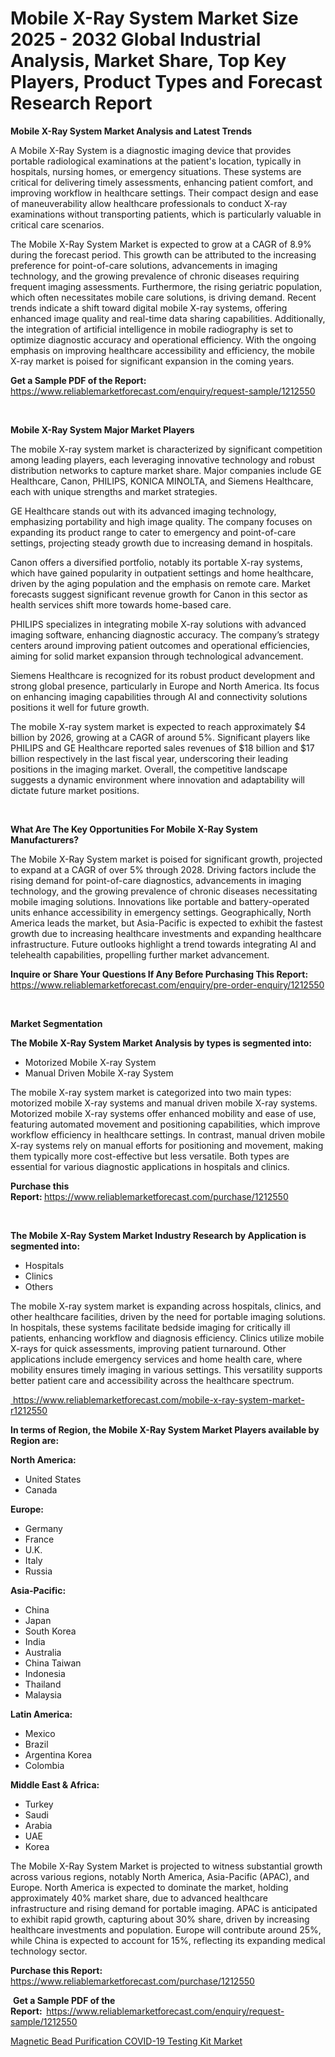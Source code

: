 <p><h1>Mobile X-Ray System Market Size 2025 - 2032 Global Industrial Analysis, Market Share, Top Key Players, Product Types and Forecast Research Report</h1></p><p><strong>Mobile X-Ray System Market Analysis and Latest Trends</strong></p>
<p><p>A Mobile X-Ray System is a diagnostic imaging device that provides portable radiological examinations at the patient's location, typically in hospitals, nursing homes, or emergency situations. These systems are critical for delivering timely assessments, enhancing patient comfort, and improving workflow in healthcare settings. Their compact design and ease of maneuverability allow healthcare professionals to conduct X-ray examinations without transporting patients, which is particularly valuable in critical care scenarios.</p><p>The Mobile X-Ray System Market is expected to grow at a CAGR of 8.9% during the forecast period. This growth can be attributed to the increasing preference for point-of-care solutions, advancements in imaging technology, and the growing prevalence of chronic diseases requiring frequent imaging assessments. Furthermore, the rising geriatric population, which often necessitates mobile care solutions, is driving demand. Recent trends indicate a shift toward digital mobile X-ray systems, offering enhanced image quality and real-time data sharing capabilities. Additionally, the integration of artificial intelligence in mobile radiography is set to optimize diagnostic accuracy and operational efficiency. With the ongoing emphasis on improving healthcare accessibility and efficiency, the mobile X-ray market is poised for significant expansion in the coming years.</p></p>
<p><strong>Get a Sample PDF of the Report:&nbsp;</strong> <a href="https://www.reliablemarketforecast.com/enquiry/request-sample/1212550?utm_campaign=2736&utm_medium=2&utm_source=Github&utm_content=ia&utm_term=24032025&utm_id=mobile-x-ray-system">https://www.reliablemarketforecast.com/enquiry/request-sample/1212550</a></p>
<p>&nbsp;</p>
<p><strong>Mobile X-Ray System Major Market Players</strong></p>
<p><p>The mobile X-ray system market is characterized by significant competition among leading players, each leveraging innovative technology and robust distribution networks to capture market share. Major companies include GE Healthcare, Canon, PHILIPS, KONICA MINOLTA, and Siemens Healthcare, each with unique strengths and market strategies.</p><p>GE Healthcare stands out with its advanced imaging technology, emphasizing portability and high image quality. The company focuses on expanding its product range to cater to emergency and point-of-care settings, projecting steady growth due to increasing demand in hospitals.</p><p>Canon offers a diversified portfolio, notably its portable X-ray systems, which have gained popularity in outpatient settings and home healthcare, driven by the aging population and the emphasis on remote care. Market forecasts suggest significant revenue growth for Canon in this sector as health services shift more towards home-based care.</p><p>PHILIPS specializes in integrating mobile X-ray solutions with advanced imaging software, enhancing diagnostic accuracy. The company’s strategy centers around improving patient outcomes and operational efficiencies, aiming for solid market expansion through technological advancement.</p><p>Siemens Healthcare is recognized for its robust product development and strong global presence, particularly in Europe and North America. Its focus on enhancing imaging capabilities through AI and connectivity solutions positions it well for future growth.</p><p>The mobile X-ray system market is expected to reach approximately $4 billion by 2026, growing at a CAGR of around 5%. Significant players like PHILIPS and GE Healthcare reported sales revenues of $18 billion and $17 billion respectively in the last fiscal year, underscoring their leading positions in the imaging market. Overall, the competitive landscape suggests a dynamic environment where innovation and adaptability will dictate future market positions.</p></p>
<p>&nbsp;</p>
<p><strong>What Are The Key Opportunities For Mobile X-Ray System Manufacturers?</strong></p>
<p><p>The Mobile X-Ray System market is poised for significant growth, projected to expand at a CAGR of over 5% through 2028. Driving factors include the rising demand for point-of-care diagnostics, advancements in imaging technology, and the growing prevalence of chronic diseases necessitating mobile imaging solutions. Innovations like portable and battery-operated units enhance accessibility in emergency settings. Geographically, North America leads the market, but Asia-Pacific is expected to exhibit the fastest growth due to increasing healthcare investments and expanding healthcare infrastructure. Future outlooks highlight a trend towards integrating AI and telehealth capabilities, propelling further market advancement.</p></p>
<p><strong>Inquire or Share Your Questions If Any Before Purchasing This Report:</strong> <a href="https://www.reliablemarketforecast.com/enquiry/pre-order-enquiry/1212550?utm_campaign=2736&utm_medium=2&utm_source=Github&utm_content=ia&utm_term=24032025&utm_id=mobile-x-ray-system">https://www.reliablemarketforecast.com/enquiry/pre-order-enquiry/1212550</a></p>
<p>&nbsp;</p>
<p><strong>Market Segmentation</strong></p>
<p><strong>The Mobile X-Ray System Market Analysis by types is segmented into:</strong></p>
<p><ul><li>Motorized Mobile X-ray System</li><li>Manual Driven Mobile X-ray System</li></ul></p>
<p><p>The mobile X-ray system market is categorized into two main types: motorized mobile X-ray systems and manual driven mobile X-ray systems. Motorized mobile X-ray systems offer enhanced mobility and ease of use, featuring automated movement and positioning capabilities, which improve workflow efficiency in healthcare settings. In contrast, manual driven mobile X-ray systems rely on manual efforts for positioning and movement, making them typically more cost-effective but less versatile. Both types are essential for various diagnostic applications in hospitals and clinics.</p></p>
<p><strong>Purchase this Report:&nbsp;</strong><a href="https://www.reliablemarketforecast.com/purchase/1212550?utm_campaign=2736&utm_medium=2&utm_source=Github&utm_content=ia&utm_term=24032025&utm_id=mobile-x-ray-system">https://www.reliablemarketforecast.com/purchase/1212550</a></p>
<p>&nbsp;</p>
<p><strong>The Mobile X-Ray System Market Industry Research by Application is segmented into:</strong></p>
<p><ul><li>Hospitals</li><li>Clinics</li><li>Others</li></ul></p>
<p><p>The mobile X-ray system market is expanding across hospitals, clinics, and other healthcare facilities, driven by the need for portable imaging solutions. In hospitals, these systems facilitate bedside imaging for critically ill patients, enhancing workflow and diagnosis efficiency. Clinics utilize mobile X-rays for quick assessments, improving patient turnaround. Other applications include emergency services and home health care, where mobility ensures timely imaging in various settings. This versatility supports better patient care and accessibility across the healthcare spectrum.</p></p>
<p><a href="https://www.reliablemarketforecast.com/mobile-x-ray-system-market-r1212550?utm_campaign=2736&utm_medium=2&utm_source=Github&utm_content=ia&utm_term=24032025&utm_id=mobile-x-ray-system">&nbsp;https://www.reliablemarketforecast.com/mobile-x-ray-system-market-r1212550</a></p>
<p><strong>In terms of Region, the Mobile X-Ray System Market Players available by Region are:</strong></p>
<p>
    <p> <strong> North America: </strong>
        <ul>
            <li>United States</li>
            <li>Canada</li>
        </ul>
        </p> 
    <p> <strong> Europe: </strong>
        <ul>
            <li>Germany</li>
            <li>France</li>
            <li>U.K.</li>
            <li>Italy</li>
            <li>Russia</li>
        </ul>
        </p> 
    <p> <strong> Asia-Pacific: </strong>
        <ul>
            <li>China</li>
            <li>Japan</li>
            <li>South Korea</li>
            <li>India</li>
            <li>Australia</li>
            <li>China Taiwan</li>
            <li>Indonesia</li>
            <li>Thailand</li>
            <li>Malaysia</li>
        </ul>
        </p> 
    <p> <strong> Latin America: </strong>
        <ul>
            <li>Mexico</li>
            <li>Brazil</li>
            <li>Argentina Korea</li>
            <li>Colombia</li>
        </ul>
        </p> 
    <p> <strong> Middle East & Africa: </strong>
        <ul>
            <li>Turkey</li>
            <li>Saudi</li>
            <li>Arabia</li>
            <li>UAE</li>
            <li>Korea</li>
        </ul>
    </p>
    </p>
<p><p>The Mobile X-Ray System Market is projected to witness substantial growth across various regions, notably North America, Asia-Pacific (APAC), and Europe. North America is expected to dominate the market, holding approximately 40% market share, due to advanced healthcare infrastructure and rising demand for portable imaging. APAC is anticipated to exhibit rapid growth, capturing about 30% share, driven by increasing healthcare investments and population. Europe will contribute around 25%, while China is expected to account for 15%, reflecting its expanding medical technology sector.</p></p>
<p><strong>Purchase this Report: </strong><a href="https://www.reliablemarketforecast.com/purchase/1212550?utm_campaign=2736&utm_medium=2&utm_source=Github&utm_content=ia&utm_term=24032025&utm_id=mobile-x-ray-system">https://www.reliablemarketforecast.com/purchase/1212550</a></p>
<p>&nbsp;<strong>Get a Sample PDF of the Report:&nbsp;&nbsp;</strong><a href="https://www.reliablemarketforecast.com/enquiry/request-sample/1212550?utm_campaign=2736&utm_medium=2&utm_source=Github&utm_content=ia&utm_term=24032025&utm_id=mobile-x-ray-system">https://www.reliablemarketforecast.com/enquiry/request-sample/1212550</a></p>
<p><strong></strong></p>
<p><p><a href="https://github.com/baheraennika/Market-Research-Report-List-1/blob/main/magnetic-bead-purification-covid-19-testing-kit-market.md?utm_campaign=2736&utm_medium=2&utm_source=Github&utm_content=ia&utm_term=24032025&utm_id=mobile-x-ray-system">Magnetic Bead Purification COVID-19 Testing Kit Market</a></p></p>